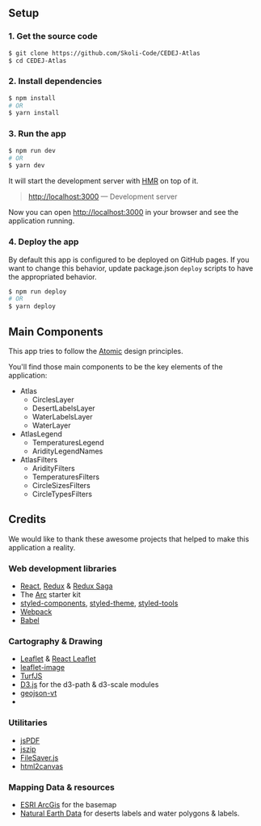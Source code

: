 ## Setup
 
### 1. Get the source code

```sh
$ git clone https://github.com/Skoli-Code/CEDEJ-Atlas
$ cd CEDEJ-Atlas
```

### 2. Install dependencies

```sh
$ npm install
# OR
$ yarn install
```

### 3. Run the app
   
```sh
$ npm run dev
# OR 
$ yarn dev
```

It will start the development server with [HMR](https://webpack.github.io/docs/hot-module-replacement) on top of it.

> [http://localhost:3000](http://localhost:3000) — Development server<br>

Now you can open [http://localhost:3000](http://localhost:3000) in your browser and see the application running.

### 4. Deploy the app

By default this app is configured to be deployed on GitHub pages. If you want to change this behavior, update package.json
`deploy` scripts to have the appropriated behavior.

```sh
$ npm run deploy
# OR
$ yarn deploy
```


## Main Components

This app tries to follow the [Atomic](http://atomicdesign.bradfrost.com/table-of-contents/) design principles.

You'll find those main components to be the key elements of the application:

- Atlas
  - CirclesLayer
  - DesertLabelsLayer
  - WaterLabelsLayer
  - WaterLayer
- AtlasLegend
  - TemperaturesLegend
  - AridityLegendNames
- AtlasFilters
  - AridityFilters
  - TemperaturesFilters
  - CircleSizesFilters
  - CircleTypesFilters

## Credits

We would like to thank these awesome projects that helped to make this application a reality.

### Web development libraries

- [React](https://github.com/facebook/react), [Redux](https://github.com/reactjs/redux) & [Redux Saga](https://github.com/redux-saga/redux-saga)
- The [Arc](https://github.com/diegohaz/arc) starter kit
- [styled-components](https://github.com/styled-components/styled-components), [styled-theme](https://github.com/diegohaz/styled-theme), [styled-tools](https://github.com/diegohaz/styled-tools)
- [Webpack](https://github.com/webpack/webpack)
- [Babel](https://github.com/babel/babel)

### Cartography & Drawing

- [Leaflet](http://leafletjs.com/) & [React Leaflet](https://github.com/PaulLeCam/react-leaflet)
- [leaflet-image](https://github.com/mapbox/leaflet-image)
- [TurfJS](turfjs.org)
- [D3.js](https://d3js.org/) for the d3-path & d3-scale modules
- [geojson-vt](https://github.com/mapbox/geojson-vt)
-
### Utilitaries

- [jsPDF](https://github.com/MrRio/jsPDF)
- [jszip](https://github.com/Stuk/jszip)
- [FileSaver.js](https://github.com/eligrey/FileSaver.js)
- [html2canvas](https://github.com/niklasvh/html2canvas)

### Mapping Data & resources

- [ESRI ArcGis](http://www.arcgis.com/) for the basemap
- [Natural Earth Data](http://www.naturalearthdata.com/) for deserts labels and water polygons & labels.
